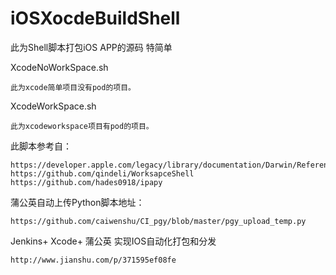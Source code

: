 # iOSXocdeBuildShell

此为Shell脚本打包iOS APP的源码 特简单

XcodeNoWorkSpace.sh 

	此为xcode简单项目没有pod的项目。

XcodeWorkSpace.sh

	此为xcodeworkspace项目有pod的项目。

此脚本参考自： 
	
	https://developer.apple.com/legacy/library/documentation/Darwin/Reference/ManPages/man1/xcodebuild.1.html
	https://github.com/qindeli/WorksapceShell 
	https://github.com/hades0918/ipapy

蒲公英自动上传Python脚本地址：

	https://github.com/caiwenshu/CI_pgy/blob/master/pgy_upload_temp.py
	
Jenkins+ Xcode+ 蒲公英 实现IOS自动化打包和分发

	http://www.jianshu.com/p/371595ef08fe